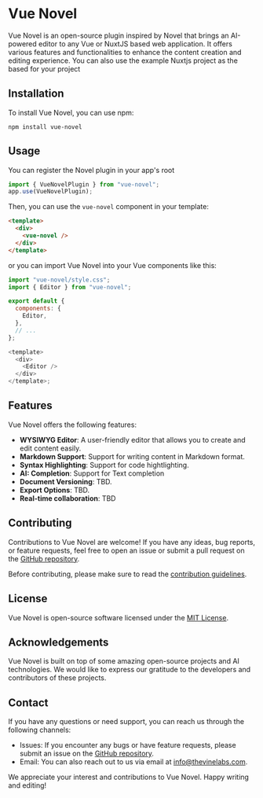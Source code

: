 # Vue Novel

Vue Novel is an open-source plugin inspired by Novel that brings an AI-powered editor to any Vue or NuxtJS based web application. It offers various features and functionalities to enhance the content creation and editing experience. You can also use the example Nuxtjs project as the based for your project

## Installation

To install Vue Novel, you can use npm:

```
npm install vue-novel
```

## Usage

You can register the Novel plugin in your app's root

```js
import { VueNovelPlugin } from "vue-novel";
app.use(VueNovelPlugin);
```

Then, you can use the `vue-novel` component in your template:

```html
<template>
  <div>
    <vue-novel />
  </div>
</template>
```

or you can import Vue Novel into your Vue components like this:

```js
import "vue-novel/style.css";
import { Editor } from "vue-novel";

export default {
  components: {
    Editor,
  },
  // ...
};

<template>
  <div>
    <Editor />
  </div>
</template>;
```

## Features

Vue Novel offers the following features:

- **WYSIWYG Editor**: A user-friendly editor that allows you to create and edit content easily.
- **Markdown Support**: Support for writing content in Markdown format.
- **Syntax Highlighting**: Support for code hightlighting.
- **AI: Completion**: Support for Text completion
- **Document Versioning**: TBD.
- **Export Options**: TBD.
- **Real-time collaboration**: TBD

## Contributing

Contributions to Vue Novel are welcome! If you have any ideas, bug reports, or feature requests, feel free to open an issue or submit a pull request on the [GitHub repository](https://github.com/your-github-repo).

Before contributing, please make sure to read the [contribution guidelines](CONTRIBUTING.md).

## License

Vue Novel is open-source software licensed under the [MIT License](LICENSE).

## Acknowledgements

Vue Novel is built on top of some amazing open-source projects and AI technologies. We would like to express our gratitude to the developers and contributors of these projects.

## Contact

If you have any questions or need support, you can reach us through the following channels:

- Issues: If you encounter any bugs or have feature requests, please submit an issue on the [GitHub repository](https://github.com/dimonge/vue-novel/issues).
- Email: You can also reach out to us via email at [info@thevinelabs.com](mailto:info@thevinelabs.com).

We appreciate your interest and contributions to Vue Novel. Happy writing and editing!
